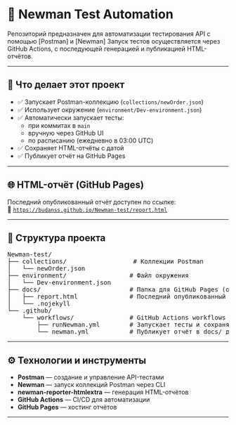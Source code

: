 # 🧪 Newman Test Automation

Репозиторий предназначен для автоматизации тестирования API с помощью [Postman] и [Newman]
Запуск тестов осуществляется через GitHub Actions, с последующей генерацией и публикацией HTML-отчётов.

---

## 🚀 Что делает этот проект

- ✅ Запускает Postman-коллекцию (`collections/newOrder.json`)
- ✅ Использует окружение (`environment/Dev-environment.json`)
- ✅ Автоматически запускает тесты:
  - при коммитах в `main`
  - вручную через GitHub UI
  - по расписанию (ежедневно в 03:00 UTC)
- ✅ Сохраняет HTML-отчёты с датой
- ✅ Публикует отчёт на GitHub Pages

---

## 🌐 HTML-отчёт (GitHub Pages)

Последний опубликованный отчёт доступен по ссылке:  
🔗 [`https://budanss.github.io/Newman-test/report.html`](https://budanss.github.io/Newman-test/report.html)

---

## 📁 Структура проекта

<pre>
Newman-test/
├── collections/                  # Коллекции Postman
│   └── newOrder.json
├── environment/                 # Файл окружения
│   └── Dev-environment.json
├── docs/                        # Папка для GitHub Pages (отчёты)
│   ├── report.html              # Последний опубликованный отчёт
│   └── .nojekyll
└── .github/
    └── workflows/               # GitHub Actions workflows
        ├── runNewman.yml        # Запускает тесты и сохраняет отчёт как артефакт
        └── newman.yml           # Публикует отчёт в docs/ для GitHub Pages
</pre>



---

## ⚙️ Технологии и инструменты

- **Postman** — создание и управление API-тестами
- **Newman** — запуск коллекций Postman через CLI
- **newman-reporter-htmlextra** — генерация HTML-отчётов
- **GitHub Actions** — CI/CD для автоматизации
- **GitHub Pages** — хостинг отчётов

---
